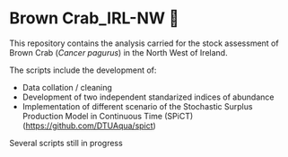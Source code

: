# Brown Crab_IRL-NW :crab:

This repository contains the analysis carried for the stock assessment of Brown Crab (*Cancer pagurus*) in the North West of Ireland. 

The scripts include the development of: 
* Data collation / cleaning 
* Development of two independent standarized indices of abundance
* Implementation of different scenario of the Stochastic Surplus Production Model in Continuous Time (SPiCT) (https://github.com/DTUAqua/spict)

Several scripts still in progress
